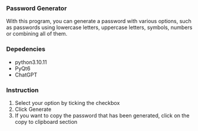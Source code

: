 ### Password Generator
With this program, you can generate a password with various options, such as passwords using lowercase letters, uppercase letters, symbols, numbers or combining all of them.

### Depedencies
- python3.10.11
- PyQt6
- ChatGPT

### Instruction
1. Select your option by ticking the checkbox
2. Click Generate
3. If you want to copy the password that has been generated, click on the copy to clipboard section